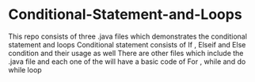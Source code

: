 # Conditional-Statement-and-Loops

This repo consists of three .java files which demonstrates the conditional statement and loops
Conditional statement consists of If , Elseif and Else condition and their usage as well 
There are other files which include the .java file and each one of the will have a basic code of For , while and do while loop

